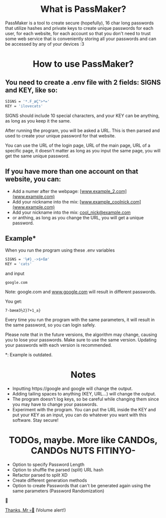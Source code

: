 <h1 align="center">
What is PassMaker?
</h1>

<p>
  PassMaker is a tool to create secure (hopefully), 16 char long passwords that utilize hashes and private keys to create unique passwords for each user, for each website, for each account so that you don't need to trust some web service that is conveniently storing all your passwords and can be accessed by any of your devices :3
</p>

<h1 align="center">
  How to use PassMaker?
</h1>

## You need to create a .env file with 2 fields: SIGNS and KEY, like so:


```bash
SIGNS = '*.F_æÇ">*='
KEY = 'ilovecats'
```
SIGNS should include 10 special characters, and your KEY can be anything, as long as you keep it the same.

After running the program, you will be asked a URL. This is then parsed and used to create your unique password for that website.

You can use the URL of the login page, URL of the main page, URL of a specific page, it doesn't matter as long as you input the same page, you will get the same unique password.

## If you have more than one account on that website, you can:

* Add a numer after the webpage: [www.example_2.com](www.example.com)
* Add your nickname into the mix: [www.example_coolnick.com](www.example.com)
* Add your nickname into the mix: [cool_nick@example.com](www.example.com)
* or anthing, as long as you change the URL, you will get a unique password.

##  Example*

When you run the program using these .env variables


```bash
SIGNS = '½#}_->$+ßæ'
KEY = 'cats'
```
and input 

```
google.com
```

Note: google.com and www.google.com will result in different passwords.

You get:
```
7-bæeæ3½2}7+1_a}
```
Every time you run the program with the same parameters, it will result in the same password, so you can login safely.


Please note that in the future versions, the algorithm may change, causing you to lose your passwords. Make sure to use the same version. Updating your passwords with each version is recommended.


*: Example is outdated.


<h1 align="center">
  Notes
</h1>

* Inputting https://google and google will change the output.
* Adding tailing spaces to anything (KEY, URL...) will change the output.
* The program doesn't log keys, so be careful while changing them since you may have to change your passwords.
* Experiment with the program. You can put the URL inside the KEY and put your KEY as an input, you can do whatever you want with this software. Stay secure!


<h1 align="center">
  TODOs, maybe. More like CANDOs, CANDOs NUTS FITINYO-
</h1>

* Option to specify Password Length
* Option to shuffle the parsed (split) URL hash
* Refactor parsed to split XD
* Create different generation methods
* Option to create Passwords that can't be generated again using the same parameters (Password Randomization)

🍪

[Thanks, Mr 💀🎺](https://xn--rl8hlm.tk/) (Volume alert!)

